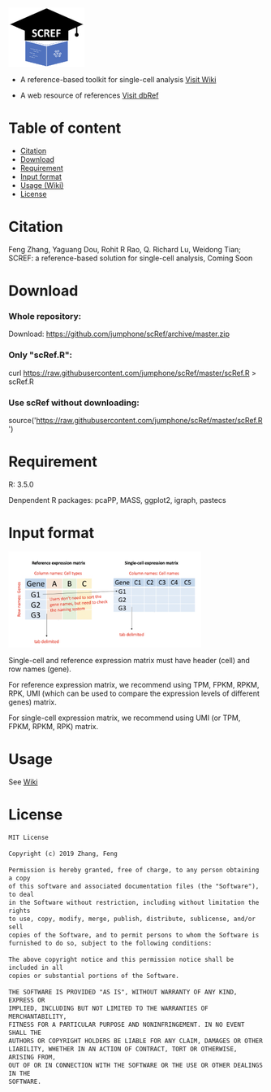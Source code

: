 <a href="https://github.com/jumphone/scRef/wiki">
<img src="/source/NewLogo.png" width="150">
</a>

* A reference-based toolkit for single-cell analysis <a href='https://github.com/jumphone/scRef/wiki'>Visit Wiki</a>

* A web resource of references <a href='/Reference/'>Visit dbRef</a>

# Table of content

* [Citation](#Citation)
* [Download](#Download)
* [Requirement](#Requirement)
* [Input format](#Input-format)
* [Usage (Wiki)](https://github.com/jumphone/scRef/wiki)
* [License](#License)


# Citation

Feng Zhang, Yaguang Dou, Rohit R Rao, Q. Richard Lu, Weidong Tian; SCREF: a reference-based solution for single-cell analysis, Coming Soon

# Download

### Whole repository:

Download: https://github.com/jumphone/scRef/archive/master.zip

### Only "scRef.R":

curl https://raw.githubusercontent.com/jumphone/scRef/master/scRef.R > scRef.R

### Use scRef without downloading:

source('https://raw.githubusercontent.com/jumphone/scRef/master/scRef.R')

# Requirement

R: 3.5.0

Denpendent R packages: pcaPP, MASS, ggplot2, igraph, pastecs

# Input format

<img src="https://github.com/jumphone/scRef/raw/master/source/Input_format.png" width="380">

Single-cell and reference expression matrix must have header (cell) and row names (gene).

For reference expression matrix, we recommend using TPM, FPKM, RPKM, RPK, UMI (which can be used to compare the expression levels of different genes) matrix. 

For single-cell expression matrix, we recommend using UMI (or TPM, FPKM, RPKM, RPK) matrix.

# Usage
   
See [Wiki](https://github.com/jumphone/scRef/wiki#table-of-content)

   
# License
    
    MIT License
    
    Copyright (c) 2019 Zhang, Feng

    Permission is hereby granted, free of charge, to any person obtaining a copy
    of this software and associated documentation files (the "Software"), to deal
    in the Software without restriction, including without limitation the rights
    to use, copy, modify, merge, publish, distribute, sublicense, and/or sell
    copies of the Software, and to permit persons to whom the Software is
    furnished to do so, subject to the following conditions:

    The above copyright notice and this permission notice shall be included in all
    copies or substantial portions of the Software.

    THE SOFTWARE IS PROVIDED "AS IS", WITHOUT WARRANTY OF ANY KIND, EXPRESS OR
    IMPLIED, INCLUDING BUT NOT LIMITED TO THE WARRANTIES OF MERCHANTABILITY,
    FITNESS FOR A PARTICULAR PURPOSE AND NONINFRINGEMENT. IN NO EVENT SHALL THE
    AUTHORS OR COPYRIGHT HOLDERS BE LIABLE FOR ANY CLAIM, DAMAGES OR OTHER
    LIABILITY, WHETHER IN AN ACTION OF CONTRACT, TORT OR OTHERWISE, ARISING FROM,
    OUT OF OR IN CONNECTION WITH THE SOFTWARE OR THE USE OR OTHER DEALINGS IN THE
    SOFTWARE.





